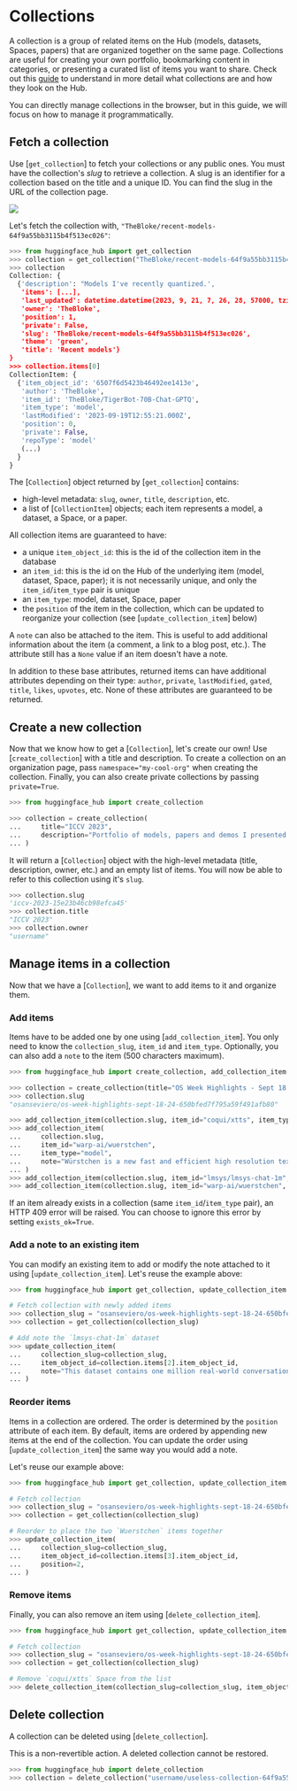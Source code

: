 <!--⚠️ Note that this file is in Markdown but contain specific syntax for our doc-builder (similar to MDX) that may not be
rendered properly in your Markdown viewer.
-->

# Collections

A collection is a group of related items on the Hub (models, datasets, Spaces, papers) that are organized together on the same page. Collections are useful for creating your own portfolio, bookmarking content in categories, or presenting a curated list of items you want to share. Check out this [guide](https://huggingface.co/docs/hub/collections) to understand in more detail what collections are and how they look on the Hub.

You can directly manage collections in the browser, but in this guide, we will focus on how to manage it programmatically.

## Fetch a collection

Use [`get_collection`] to fetch your collections or any public ones. You must have the collection's *slug* to retrieve a collection. A slug is an identifier for a collection based on the title and a unique ID. You can find the slug in the URL of the collection page.

<div class="flex justify-center">
    <img src="https://huggingface.co/datasets/huggingface/documentation-images/resolve/main/hfh_collection_slug.png"/>
</div>

Let's fetch the collection with, `"TheBloke/recent-models-64f9a55bb3115b4f513ec026"`:

```py
>>> from huggingface_hub import get_collection
>>> collection = get_collection("TheBloke/recent-models-64f9a55bb3115b4f513ec026")
>>> collection
Collection: { 
  {'description': "Models I've recently quantized.',
   'items': [...],
   'last_updated': datetime.datetime(2023, 9, 21, 7, 26, 28, 57000, tzinfo=datetime.timezone.utc),
   'owner': 'TheBloke',
   'position': 1,
   'private': False,
   'slug': 'TheBloke/recent-models-64f9a55bb3115b4f513ec026',
   'theme': 'green',
   'title': 'Recent models'}
}
>>> collection.items[0]
CollectionItem: { 
  {'item_object_id': '6507f6d5423b46492ee1413e',
   'author': 'TheBloke',
   'item_id': 'TheBloke/TigerBot-70B-Chat-GPTQ',
   'item_type': 'model',
   'lastModified': '2023-09-19T12:55:21.000Z',
   'position': 0,
   'private': False,
   'repoType': 'model'
   (...)
  }
}
```

The [`Collection`] object returned by [`get_collection`] contains:
- high-level metadata: `slug`, `owner`, `title`, `description`, etc.
- a list of [`CollectionItem`] objects; each item represents a model, a dataset, a Space, or a paper.

All collection items are guaranteed to have:
- a unique `item_object_id`: this is the id of the collection item in the database
- an `item_id`: this is the id on the Hub of the underlying item (model, dataset, Space, paper); it is not necessarily unique, and only the `item_id`/`item_type` pair is unique
- an `item_type`: model, dataset, Space, paper
- the `position` of the item in the collection, which can be updated to reorganize your collection (see [`update_collection_item`] below)

A `note` can also be attached to the item. This is useful to add additional information about the item (a comment, a link to a blog post, etc.). The attribute still has a `None` value if an item doesn't have a note.

In addition to these base attributes, returned items can have additional attributes depending on their type: `author`, `private`, `lastModified`, `gated`, `title`, `likes`, `upvotes`, etc. None of these attributes are guaranteed to be returned.

## Create a new collection

Now that we know how to get a [`Collection`], let's create our own! Use [`create_collection`] with a title and description. To create a collection on an organization page, pass `namespace="my-cool-org"` when creating the collection. Finally, you can also create private collections by passing `private=True`.

```py
>>> from huggingface_hub import create_collection

>>> collection = create_collection(
...     title="ICCV 2023",
...     description="Portfolio of models, papers and demos I presented at ICCV 2023",
... )
```

It will return a [`Collection`] object with the high-level metadata (title, description, owner, etc.) and an empty list of items. You will now be able to refer to this collection using it's `slug`.

```py
>>> collection.slug
'iccv-2023-15e23b46cb98efca45'
>>> collection.title
"ICCV 2023"
>>> collection.owner
"username"
```

## Manage items in a collection

Now that we have a [`Collection`], we want to add items to it and organize them.

### Add items

Items have to be added one by one using [`add_collection_item`]. You only need to know the `collection_slug`, `item_id` and `item_type`. Optionally, you can also add a `note` to the item (500 characters maximum).

```py
>>> from huggingface_hub import create_collection, add_collection_item

>>> collection = create_collection(title="OS Week Highlights - Sept 18 - 24", namespace="osanseviero")
>>> collection.slug
"osanseviero/os-week-highlights-sept-18-24-650bfed7f795a59f491afb80"

>>> add_collection_item(collection.slug, item_id="coqui/xtts", item_type="space")
>>> add_collection_item(
...     collection.slug,
...     item_id="warp-ai/wuerstchen",
...     item_type="model",
...     note="Würstchen is a new fast and efficient high resolution text-to-image architecture and model"
... )
>>> add_collection_item(collection.slug, item_id="lmsys/lmsys-chat-1m", item_type="dataset")
>>> add_collection_item(collection.slug, item_id="warp-ai/wuerstchen", item_type="space") # same item_id, different item_type
```

If an item already exists in a collection (same `item_id`/`item_type` pair), an HTTP 409 error will be raised. You can choose to ignore this error by setting `exists_ok=True`.

### Add a note to an existing item

You can modify an existing item to add or modify the note attached to it using [`update_collection_item`]. Let's reuse the example above:

```py
>>> from huggingface_hub import get_collection, update_collection_item

# Fetch collection with newly added items
>>> collection_slug = "osanseviero/os-week-highlights-sept-18-24-650bfed7f795a59f491afb80"
>>> collection = get_collection(collection_slug)

# Add note the `lmsys-chat-1m` dataset
>>> update_collection_item(
...     collection_slug=collection_slug,
...     item_object_id=collection.items[2].item_object_id,
...     note="This dataset contains one million real-world conversations with 25 state-of-the-art LLMs.",
... )
```

### Reorder items

Items in a collection are ordered. The order is determined by the `position` attribute of each item. By default, items are ordered by appending new items at the end of the collection. You can update the order using [`update_collection_item`] the same way you would add a note.

Let's reuse our example above:

```py
>>> from huggingface_hub import get_collection, update_collection_item

# Fetch collection
>>> collection_slug = "osanseviero/os-week-highlights-sept-18-24-650bfed7f795a59f491afb80"
>>> collection = get_collection(collection_slug)

# Reorder to place the two `Wuerstchen` items together
>>> update_collection_item(
...     collection_slug=collection_slug,
...     item_object_id=collection.items[3].item_object_id,
...     position=2,
... )
```

### Remove items

Finally, you can also remove an item using [`delete_collection_item`].

```py
>>> from huggingface_hub import get_collection, update_collection_item

# Fetch collection
>>> collection_slug = "osanseviero/os-week-highlights-sept-18-24-650bfed7f795a59f491afb80"
>>> collection = get_collection(collection_slug)

# Remove `coqui/xtts` Space from the list
>>> delete_collection_item(collection_slug=collection_slug, item_object_id=collection.items[0].item_object_id)
```

## Delete collection

A collection can be deleted using [`delete_collection`].

<Tip warning={true}>

This is a non-revertible action. A deleted collection cannot be restored.

</Tip>

```py
>>> from huggingface_hub import delete_collection
>>> collection = delete_collection("username/useless-collection-64f9a55bb3115b4f513ec026", missing_ok=True)
```